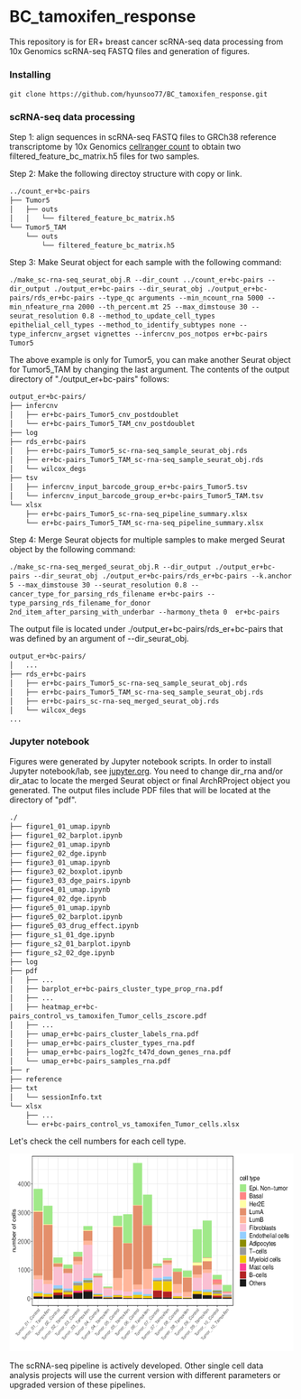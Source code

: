 # BC_tamoxifen_response

This repository is for ER+ breast cancer scRNA-seq data processing from 10x Genomics scRNA-seq FASTQ files and generation of figures.



### Installing

```
git clone https://github.com/hyunsoo77/BC_tamoxifen_response.git
```



### scRNA-seq data processing

Step 1: align sequences in scRNA-seq FASTQ files to GRCh38 reference transcriptome by 10x Genomics [cellranger count](https://support.10xgenomics.com/single-cell-gene-expression/software/pipelines/latest/using/tutorial_ct) to obtain two filtered_feature_bc_matrix.h5 files for two samples.

Step 2: Make the following directoy structure with copy or link.

```
../count_er+bc-pairs
├── Tumor5
│   ├── outs
│   │   └── filtered_feature_bc_matrix.h5
└── Tumor5_TAM
    └── outs
        └── filtered_feature_bc_matrix.h5
```

Step 3: Make Seurat object for each sample with the following command:

```
./make_sc-rna-seq_seurat_obj.R --dir_count ../count_er+bc-pairs --dir_output ./output_er+bc-pairs --dir_seurat_obj ./output_er+bc-pairs/rds_er+bc-pairs --type_qc arguments --min_ncount_rna 5000 --min_nfeature_rna 2000 --th_percent.mt 25 --max_dimstouse 30 --seurat_resolution 0.8 --method_to_update_cell_types epithelial_cell_types --method_to_identify_subtypes none --type_infercnv_argset vignettes --infercnv_pos_notpos er+bc-pairs Tumor5
```

The above example is only for Tumor5, you can make another Seurat object for Tumor5_TAM by changing the last argument. The contents of the output directory of "./output_er+bc-pairs" follows:

```
output_er+bc-pairs/
├── infercnv
│   ├── er+bc-pairs_Tumor5_cnv_postdoublet
│   └── er+bc-pairs_Tumor5_TAM_cnv_postdoublet
├── log
├── rds_er+bc-pairs
│   ├── er+bc-pairs_Tumor5_sc-rna-seq_sample_seurat_obj.rds
│   ├── er+bc-pairs_Tumor5_TAM_sc-rna-seq_sample_seurat_obj.rds
│   └── wilcox_degs
├── tsv
│   ├── infercnv_input_barcode_group_er+bc-pairs_Tumor5.tsv
│   └── infercnv_input_barcode_group_er+bc-pairs_Tumor5_TAM.tsv
└── xlsx
    ├── er+bc-pairs_Tumor5_sc-rna-seq_pipeline_summary.xlsx
    └── er+bc-pairs_Tumor5_TAM_sc-rna-seq_pipeline_summary.xlsx
```

Step 4: Merge Seurat objects for multiple samples to make merged Seurat object by the following command:

```
./make_sc-rna-seq_merged_seurat_obj.R --dir_output ./output_er+bc-pairs --dir_seurat_obj ./output_er+bc-pairs/rds_er+bc-pairs --k.anchor 5 --max_dimstouse 30 --seurat_resolution 0.8 --cancer_type_for_parsing_rds_filename er+bc-pairs --type_parsing_rds_filename_for_donor 2nd_item_after_parsing_with_underbar --harmony_theta 0  er+bc-pairs
```

The output file is located under ./output_er+bc-pairs/rds_er+bc-pairs that was defined by an argument of --dir_seurat_obj.


```
output_er+bc-pairs/
│   ...
├── rds_er+bc-pairs
│   ├── er+bc-pairs_Tumor5_sc-rna-seq_sample_seurat_obj.rds
│   ├── er+bc-pairs_Tumor5_TAM_sc-rna-seq_sample_seurat_obj.rds
│   ├── er+bc-pairs_sc-rna-seq_merged_seurat_obj.rds
│   └── wilcox_degs
...
```















### Jupyter notebook

Figures were generated by Jupyter notebook scripts. In order to install Jupyter notebook/lab, see [jupyter.org](https://jupyter.org/). You need to change dir_rna and/or dir_atac to locate the merged Seurat object or final ArchRProject object you generated. The output files include PDF files that will be located at the directory of "pdf".


```
./
├── figure1_01_umap.ipynb
├── figure1_02_barplot.ipynb
├── figure2_01_umap.ipynb
├── figure2_02_dge.ipynb
├── figure3_01_umap.ipynb
├── figure3_02_boxplot.ipynb
├── figure3_03_dge_pairs.ipynb
├── figure4_01_umap.ipynb
├── figure4_02_dge.ipynb
├── figure5_01_umap.ipynb
├── figure5_02_barplot.ipynb
├── figure5_03_drug_effect.ipynb
├── figure_s1_01_dge.ipynb
├── figure_s2_01_barplot.ipynb
├── figure_s2_02_dge.ipynb
├── log
├── pdf
│   ├── ...
│   ├── barplot_er+bc-pairs_cluster_type_prop_rna.pdf
│   ├── ...
│   ├── heatmap_er+bc-pairs_control_vs_tamoxifen_Tumor_cells_zscore.pdf
│   ├── ...
│   ├── umap_er+bc-pairs_cluster_labels_rna.pdf
│   ├── umap_er+bc-pairs_cluster_types_rna.pdf
│   ├── umap_er+bc-pairs_log2fc_t47d_down_genes_rna.pdf
│   └── umap_er+bc-pairs_samples_rna.pdf
├── r
├── reference
├── txt
│   └── sessionInfo.txt
└── xlsx
    ├── ...
    └── er+bc-pairs_control_vs_tamoxifen_Tumor_cells.xlsx
```



Let's check the cell numbers for each cell type.

<p align="center">
<img src="https://github.com/hyunsoo77/BC_tamoxifen_response/blob/main/png/barplot_er+bc_cell_numbers_for_cell_types_rna.png" width="700" height="350">
</p>




The scRNA-seq pipeline is actively developed. Other single cell data analysis projects will use the current version with different parameters or upgraded version of these pipelines.  





